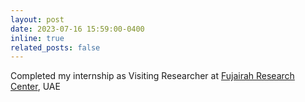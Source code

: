 ```yaml
---
layout: post
date: 2023-07-16 15:59:00-0400
inline: true
related_posts: false
---
```


Completed my internship as Visiting Researcher at [Fujairah Research Center](https://www.frc.ae/), UAE
